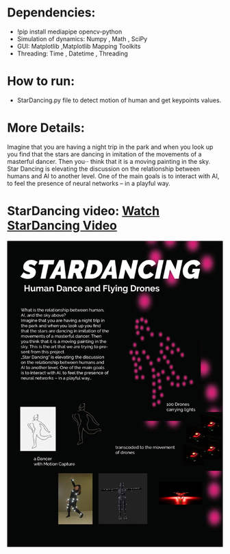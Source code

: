 # Dependencies:

- !pip install mediapipe opencv-python
- Simulation of dynamics:
 Numpy
, Math
, SciPy
- GUI:
 Matplotlib
 ,Matplotlib Mapping Toolkits
- Threading:
 Time
, Datetime
, Threading


# How to run:
- StarDancing.py file  to detect motion of human and get keypoints values.


# More Details:

Imagine that you are having a night trip in the park and when you look up you find that the stars are dancing in imitation of the movements of a masterful dancer. Then you⋅⋅ think that it is a moving painting in the sky.
Star Dancing is elevating the discussion on the relationship between humans and AI to another level. One of the main goals is to interact with AI, to feel the presence of neural networks – in a playful way.

# StarDancing video:    [Watch StarDancing Video ](https://vimeo.com/637615941) 




![alt text](https://github.com/alsheabi/StarDancing/blob/main/Pictures/211019_stardancing.jpg)

